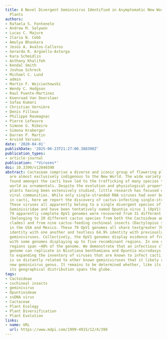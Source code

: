 ```yaml
---
title: A Novel Divergent Geminivirus Identified in Asymptomatic New World Cactaceae
  Plants
authors:
- Rafaela S. Fontenele
- Andrew M. Salywon
- Lucas C. Majure
- Ilaria N. Cobb
- Amulya Bhaskara
- Jesús A. Avalos-Calleros
- Gerardo R. Argüello-Astorga
- Kara Schmidlin
- Anthony Khalifeh
- Kendal Smith
- Joshua Schreck
- Michael C. Lund
- admin
- Martin F. Wojciechowski
- Wendy C. Hodgson
- Raul Puente-Martinez
- Koenraad Van Doorslaer
- Safaa Kumari
- Christian Vernière
- Denis Filloux
- Philippe Roumagnac
- Pierre Lefeuvre
- Simone G. Ribeiro
- Simona Kraberger
- Darren P. Martin
- Arvind Varsani
date: '2020-04-01'
publishDate: '2025-06-23T21:27:00.388390Z'
publication_types:
- article-journal
publication: '*Viruses*'
doi: 10.3390/v12040398
abstract: Cactaceae comprise a diverse and iconic group of flowering plants which
  are almost exclusively indigenous to the New World. The wide variety of growth forms
  found amongst the cacti have led to the trafficking of many species throughout the
  world as ornamentals. Despite the evolution and physiological properties of these
  plants having been extensively studied, little research has focused on cactus-associated
  viral communities. While only single-stranded RNA viruses had ever been reported
  in cacti, here we report the discovery of cactus-infecting single-stranded DNA viruses.
  These viruses all apparently belong to a single divergent species of the family
  Geminiviridae and have been tentatively named Opuntia virus 1 (OpV1). A total of
  79 apparently complete OpV1 genomes were recovered from 31 different cactus plants
  (belonging to 20 different cactus species from both the Cactoideae and Opuntioideae
  clades) and from nine cactus-feeding cochineal insects (Dactylopius sp.) sampled
  in the USA and Mexico. These 79 OpV1 genomes all share textgreater 78.4% nucleotide
  identity with one another and textless 64.9% identity with previously characterized
  geminiviruses. Collectively, the OpV1 genomes display evidence of frequent recombination,
  with some genomes displaying up to five recombinant regions. In one case, recombinant
  regions span ~40% of the genome. We demonstrate that an infectious clone of an OpV1
  genome can replicate in Nicotiana benthamiana and Opuntia microdasys. In addition
  to expanding the inventory of viruses that are known to infect cacti, the OpV1 group
  is so distantly related to other known geminiviruses that it likely represents a
  new geminivirus genus. It remains to be determined whether, like its cactus hosts,
  its geographical distribution spans the globe.
tags:
- Cactoideae
- cochineal insects
- geminivirus
- Opuntioideae
- ssDNA virus
- Cactaceae
- Plant Ecology
- Plant Diversification
- Plant Evolution
links:
- name: URL
  url: https://www.mdpi.com/1999-4915/12/4/398
---
```

